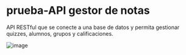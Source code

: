 # prueba-API gestor de notas 


API RESTful que se conecte a una base de datos y permita gestionar quizzes, alumnos, grupos y calificaciones.

![image](https://github.com/estefaniarizzo/prueba/assets/72713520/275ff94f-84bf-4d46-8d6a-b9f1a95e0b00)
